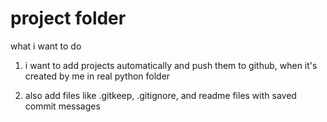 # project folder

what i want to do
1. i want to add projects automatically and push them to github, 
when it's created by me in real python folder

2. also add files like .gitkeep, .gitignore, and readme files with saved commit
messages

